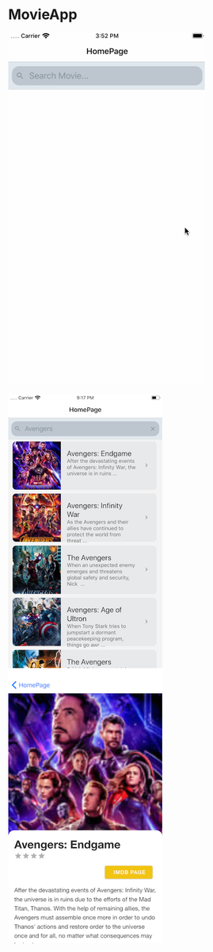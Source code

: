 # MovieApp
![Demo](app/assets/demo.gif)<br/><br/>
![HomePage](app/assets/homepage.png)
![MoviePage](app/assets/moviescene.png)
